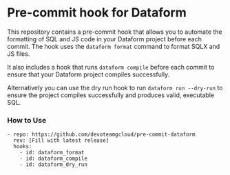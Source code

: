 # Pre-commit hook for Dataform

This repository contains a pre-commit hook that allows you to automate the formatting of SQL and JS code in your Dataform project before each commit. The hook uses the `dataform format` command to format SQLX and JS files.

It also includes a hook that runs `dataform compile` before each commit to ensure that your Dataform project compiles successfully.

Alternatively you can use the dry run hook to run `dataform run --dry-run` to ensure the project compiles successfully and produces valid, executable SQL.

### How to Use

```
- repo: https://github.com/devoteamgcloud/pre-commit-dataform
  rev: [Fill with latest release]
  hooks:
    - id: dataform_format
    - id: dataform_compile
    - id: dataform_dry_run
```
